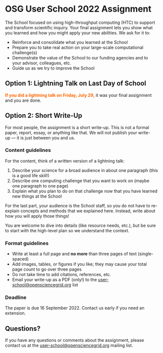# OSG User School 2022 Assignment

The School focused on using high-throughput computing (HTC) to support and transform scientific inquiry.
Your final assignment lets you show what you learned and how you might apply your new abilities.
We ask for it to:

-   Reinforce and consolidate what you learned at the School
-   Prepare you to take real action on your large-scale computational challenge(s)
-   Demonstrate the value of the School to our funding agencies and to your advisor, colleagues, etc.
-   Guide us as we try to improve the School

## Option 1: Lightning Talk on Last Day of School

<span style="color: #FF6600; font-weight: bold;">If you did a lightning talk on Friday, July 29,</span>
it was your final assignment and you are done.

## Option 2: Short Write-Up

For most people, the assignment is a short write-up.
This is not a formal paper, report, essay, or anything like that.
We will not publish your write-up&nbsp;&mdash; it is just between you and us.

### Content guidelines

For the content, think of a written version of a lightning talk:

1.  Describe your science for a broad audience in about one paragraph (this is a good life skill!)
1.  Describe one computing challenge that you want to work on (maybe one paragraph to one page)
1.  Explain what you plan to do on that challenge now that you have learned new things at the School

For the last part, your audience is the School staff,
so you do not have to re-explain concepts and methods that we explained here.
Instead, write about how you will apply those things!

You are welcome to dive into details (like resource needs, etc.),
but be sure to start with the high-level plan so we understand the context.

### Format guidelines

-   Write at least a full page and **no more** than three pages of text (single-spaced)
-   Add images, tables, or figures if you like; they may cause your total page count to go over three pages
-   Do not take time to add citations, references, etc.
-   Email your write-up as a PDF (only!) to the <user-school@opensciencegrid.org> list

### Deadline

The paper is due 16 September 2022.
Contact us early if you need an extension.

## Questions?

If you have any questions or comments about the assignment,
please contact us at the <user-school@opensciencegrid.org> mailing list.
